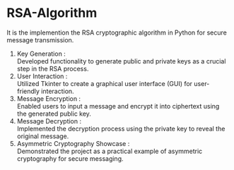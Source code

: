 # RSA-Algorithm
It is the implemention the RSA cryptographic algorithm in Python for secure message transmission.
<br>
<ol>
  <li>Key Generation : </li>
  Developed functionality to generate public and private keys as a crucial step in the RSA process.
  <li>User Interaction : </li>
  Utilized Tkinter to create a graphical user interface (GUI) for user-friendly interaction.
  <li>Message Encryption : </li>
  Enabled users to input a message and encrypt it into ciphertext using the generated public key.
  <li>Message Decryption : </li>
  Implemented the decryption process using the private key to reveal the original message.
  <li>Asymmetric Cryptography Showcase : </li>
  Demonstrated the project as a practical example of asymmetric cryptography for secure messaging.
</ol>
